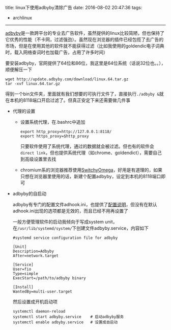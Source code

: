 title: linux下使用adbyby清除广告
date: 2016-08-02 20:47:36
tags:
  - archlinux
---
[adbyby](http://www.adbyby.com/)是一款跨平台的专业去广告软件，虽然提供的linux比较简陋，但也保持了它优秀的性能（不卡网，过滤强劲）。虽然现在浏览器的插件已经包揽了去广告的市场，但是在使用其他的软件就不能获得过滤（比如我使用的goldendic电子词典时，载入网络查词时也加载广告，占用了许多时间）

要安装adbyby，官网提供了64位和86位，我这里是64位系统（话说32位也。。），顺便解压一下

    wget http://update.adbyby.com/download/linux.64.tar.gz
    tar -xvf linux.64.tar.gz

得到一个bin文件夹，里面就有我们想要的可执行文件了，直接执行`./adbyby &`就在本机的8118端口开启过滤了。但真正安定下来还需要做几件事

- 代理的设置

  - 设置系统代理，在.bashrc中追加

        export http_proxy=http://127.0.0.1:8118/
        export https_proxy=$http_proxy

    只要软件使用了系统代理，通过的数据就会被过滤。但也有的软件会`direct link`，但也提供系统代理（如chrome、goldendict），需要自己到高级设置里去找

  - chromium系的浏览器推荐使用[SwitchyOmega](https://chrome.google.com/webstore/detail/proxy-switchyomega/padekgcemlokbadohgkifijomclgjgif?hl=en-US)，好用是有道理的，如果只想在浏览器里使用的话，新建个配置adbyby，设定到本机的8118端口即可

- adbyby的自启动

  adbyby有专门的配置文件adhook.ini，也提供了[配置说明](http://www.adbyby.com/setup.htm)，但没有在默认adhook.ini出现的选项都是无效的，而且已经不用再设置了

  一般方便管理软件的启动我倾向于写成system unit，在`/usr/lib/systemd/system/`下创建文件adbyby.service，内容如下

      #systemd service configuration file for adbyby

      [Unit]
      Description=Adbyby
      After=network.target

      [Service]
      User=fio
      Type=simple
      ExecStart=/path/to/adbyby binary

      [Install]
      WantedBy=multi-user.target

  然后设置成开机启动项

      systemctl daemon-reload
      systemctl start adbyby.service    # 启动adbyby服务
      systemctl enable adbyby.service   # 设置成自启动

